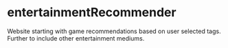 # entertainmentRecommender
Website starting with game recommendations based on user selected tags. Further to include other entertainment mediums.
